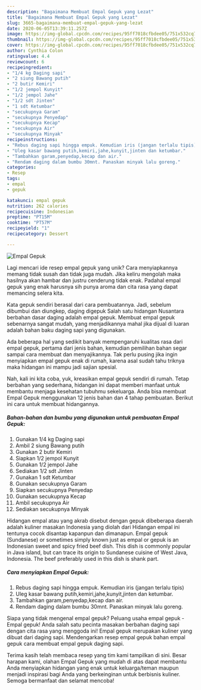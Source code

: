 ```yaml
---
description: "Bagaimana Membuat Empal Gepuk yang Lezat"
title: "Bagaimana Membuat Empal Gepuk yang Lezat"
slug: 3665-bagaimana-membuat-empal-gepuk-yang-lezat
date: 2020-06-05T13:39:11.257Z
image: https://img-global.cpcdn.com/recipes/95ff7018cfbdee05/751x532cq70/empal-gepuk-foto-resep-utama.jpg
thumbnail: https://img-global.cpcdn.com/recipes/95ff7018cfbdee05/751x532cq70/empal-gepuk-foto-resep-utama.jpg
cover: https://img-global.cpcdn.com/recipes/95ff7018cfbdee05/751x532cq70/empal-gepuk-foto-resep-utama.jpg
author: Cynthia Colon
ratingvalue: 4.4
reviewcount: 6
recipeingredient:
- "1/4 kg Daging sapi"
- "2 siung Bawang putih"
- "2 butir Kemiri"
- "1/2 jempol Kunyit"
- "1/2 jempol Jahe"
- "1/2 sdt Jinten"
- "1 sdt Ketumbar"
- "secukupnya Garam"
- "secukupnya Penyedap"
- "secukupnya Kecap"
- "secukupnya Air"
- "secukupnya Minyak"
recipeinstructions:
- "Rebus daging sapi hingga empuk. Kemudian iris (jangan terlalu tipis)"
- "Uleg kasar bawang putih,kemiri,jahe,kunyit,jinten dan ketumbar."
- "Tambahkan garam,penyedap,kecap dan air."
- "Rendam daging dalam bumbu 30mnt. Panaskan minyak lalu goreng."
categories:
- Resep
tags:
- empal
- gepuk

katakunci: empal gepuk 
nutrition: 262 calories
recipecuisine: Indonesian
preptime: "PT15M"
cooktime: "PT57M"
recipeyield: "1"
recipecategory: Dessert

---
```



![Empal Gepuk](https://img-global.cpcdn.com/recipes/95ff7018cfbdee05/751x532cq70/empal-gepuk-foto-resep-utama.jpg)

Lagi mencari ide resep empal gepuk yang unik? Cara menyiapkannya memang tidak susah dan tidak juga mudah. Jika keliru mengolah maka hasilnya akan hambar dan justru cenderung tidak enak. Padahal empal gepuk yang enak harusnya sih punya aroma dan cita rasa yang dapat memancing selera kita.

Kata gepuk sendiri berasal dari cara pembuatannya. Jadi, sebelum dibumbui dan diungkep, daging digepuk Salah satu hidangan Nusantara berbahan dasar daging adalah empal gepuk. Membuat empal gepuk sebenarnya sangat mudah, yang menjadikannya mahal jika dijual di luaran adalah bahan baku daging sapi yang digunakan.

Ada beberapa hal yang sedikit banyak mempengaruhi kualitas rasa dari empal gepuk, pertama dari jenis bahan, kemudian pemilihan bahan segar sampai cara membuat dan menyajikannya. Tak perlu pusing jika ingin menyiapkan empal gepuk enak di rumah, karena asal sudah tahu triknya maka hidangan ini mampu jadi sajian spesial.


Nah, kali ini kita coba, yuk, kreasikan empal gepuk sendiri di rumah. Tetap berbahan yang sederhana, hidangan ini dapat memberi manfaat untuk membantu menjaga kesehatan tubuhmu sekeluarga. Anda bisa membuat Empal Gepuk menggunakan 12 jenis bahan dan 4 tahap pembuatan. Berikut ini cara untuk membuat hidangannya.

<!--inarticleads1-->

##### Bahan-bahan dan bumbu yang digunakan untuk pembuatan Empal Gepuk:

1. Gunakan 1/4 kg Daging sapi
1. Ambil 2 siung Bawang putih
1. Gunakan 2 butir Kemiri
1. Siapkan 1/2 jempol Kunyit
1. Gunakan 1/2 jempol Jahe
1. Sediakan 1/2 sdt Jinten
1. Gunakan 1 sdt Ketumbar
1. Gunakan secukupnya Garam
1. Siapkan secukupnya Penyedap
1. Gunakan secukupnya Kecap
1. Ambil secukupnya Air
1. Sediakan secukupnya Minyak


Hidangan empal atau yang akrab disebut dengan gepuk dibeberapa daerah adalah kuliner masakan Indonesia yang diolah dari Hidangan empal ini tentunya cocok disantap kapanpun dan dimanapun. Empal gepuk (Sundanese) or sometimes simply known just as empal or gepuk is an Indonesian sweet and spicy fried beef dish. This dish is commonly popular in Java island, but can trace its origin to Sundanese cuisine of West Java, Indonesia. The beef preferably used in this dish is shank part. 

<!--inarticleads2-->

##### Cara menyiapkan Empal Gepuk:

1. Rebus daging sapi hingga empuk. Kemudian iris (jangan terlalu tipis)
1. Uleg kasar bawang putih,kemiri,jahe,kunyit,jinten dan ketumbar.
1. Tambahkan garam,penyedap,kecap dan air.
1. Rendam daging dalam bumbu 30mnt. Panaskan minyak lalu goreng.


Siapa yang tidak mengenal empal gepuk? Peluang usaha empal gepuk -Empal gepuk! Anda salah satu pecinta masakan berbahan daging sapi dengan cita rasa yang menggoda ini! Empal gepuk merupakan kuliner yang dibuat dari daging sapi. Mendengarkan resep empal gepuk bahan empal gepuk cara membuat empal gepuk daging sapi. 

Terima kasih telah membaca resep yang tim kami tampilkan di sini. Besar harapan kami, olahan Empal Gepuk yang mudah di atas dapat membantu Anda menyiapkan hidangan yang enak untuk keluarga/teman maupun menjadi inspirasi bagi Anda yang berkeinginan untuk berbisnis kuliner. Semoga bermanfaat dan selamat mencoba!
